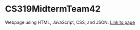 # CS319MidtermTeam42
Webpage using HTML, JavaScript, CSS, and JSON.
[Link to page](https://jack-krause.github.io/CS319MidtermTeam42/)
